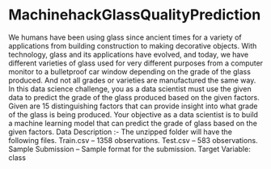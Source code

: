# MachinehackGlassQualityPrediction
We humans have been using glass since ancient times for a variety of applications from building construction to making decorative objects. With technology, glass and its applications have evolved, and today, we have different varieties of glass used for very different purposes from a computer monitor to a bulletproof car window depending on the grade of the glass produced. And not all grades or varieties are manufactured the same way. In this data science challenge, you as a data scientist must use the given data to predict the grade of the glass produced based on the given factors.  Given are 15 distinguishing factors that can provide insight into what grade of the glass is being produced. Your objective as a data scientist is to build a machine learning model that can predict the grade of glass based on the given factors.  Data Description :- The unzipped folder will have the following files.  Train.csv – 1358 observations. Test.csv – 583 observations. Sample Submission – Sample format for the submission. Target Variable: class
